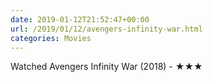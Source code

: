 ```yaml
---
date: 2019-01-12T21:52:47+00:00
url: /2019/01/12/avengers-infinity-war.html
categories: Movies
---
```

Watched Avengers Infinity War (2018) - ★★★




